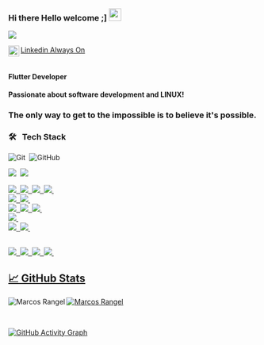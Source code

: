 ### Hi there Hello welcome ;]  <img src="https://media.giphy.com/media/hvRJCLFzcasrR4ia7z/giphy.gif" width="25px">

![](https://visitor-badge.glitch.me/badge?page_id=correiarangel)

<a href="https://www.linkedin.com/in/marcos-fabiano-correia-rangel/">
  <img align="left" alt="Marcos Rangel' LinkedIN" width="22px" src="https://raw.githubusercontent.com/peterthehan/peterthehan/master/assets/linkedin.svg" /> Linkedin Always On 
</a>
<br><br>


#### Flutter Developer
#### Passionate about software development and LINUX!

### The only way to get to the impossible is to believe it's possible. 

### 🛠 &nbsp;&nbsp;Tech Stack

![Git](https://img.shields.io/badge/-Git-05122A?style=flat&logo=git)&nbsp;
![GitHub](https://img.shields.io/badge/-GitHub-05122A?style=flat&logo=github)&nbsp;

<img src="https://img.shields.io/badge/Git-%05122A.svg?style=for-the-badge&logo=Git&logoColor=white" />&nbsp;
 <img src="https://img.shields.io/badge/GitHub-%05122A.svg?style=for-the-badge&logo=GitHub&logoColor=white" />&nbsp;
 
  <a href="github.com/correiarangel">
 
  <img src="https://img.shields.io/badge/Flutter-%2302569B.svg?style=for-the-badge&logo=Flutter&logoColor=white" />&nbsp;
  <img src="https://img.shields.io/badge/Dart-%2302569B.svg?style=for-the-badge&logo=Dart&logoColor=white" />&nbsp;
  <img src="https://img.shields.io/badge/java-%23ED8B00.svg?style=for-the-badge&logo=java&logoColor=white" />&nbsp;
  <img src="https://img.shields.io/badge/kotlin-%230095D5.svg?style=for-the-badge&logo=kotlin&logoColor=white"/>&nbsp;
  <br> 
  <img src="https://img.shields.io/badge/mysql-%2300f.svg?style=for-the-badge&logo=mysql&logoColor=white"/>&nbsp;
  <img src="https://img.shields.io/badge/Firebase-%23ED8B00.svg?style=for-the-badge&logo=firebase&logoColor=white" />&nbsp;
  <br> 
  <img src="https://img.shields.io/badge/VisualStudioCode-0078d7.svg?style=for-the-badge&logo=visual-studio-code&logoColor=white"/>&nbsp;
  <img src="https://img.shields.io/badge/Xcode-007ACC?style=for-the-badge&logo=Xcode&logoColor=white"/>&nbsp;
  <img src="https://img.shields.io/badge/IntelliJIDEA-000000.svg?style=for-the-badge&logo=intellij-idea&logoColor=white"/>&nbsp;
  <br> 
  <img src="https://img.shields.io/badge/AndroidStudio-3DDC84?style=for-the-badge&logo=androidstudio&logoColor=white"/>&nbsp;
  <br> 
  <img src="https://img.shields.io/badge/Android-3DDC84?style=for-the-badge&logo=android&logoColor=white"/>&nbsp;
  <img src="https://img.shields.io/badge/iOS-000000?style=for-the-badge&logo=ios&logoColor=white"/>&nbsp;
  
  <br>
    <img src="https://img.shields.io/badge/HTML5-FF4500?style=for-the-badge&logo=html5&logoColor=white"/>&nbsp;
      <img src="https://img.shields.io/badge/CSS-00BFFF?style=for-the-badge&logo=css&logoColor=white"/>&nbsp;
    <img src="https://img.shields.io/badge/JavaScript-FFFF00?style=for-the-badge&logo=Script&logoColor=white"/>&nbsp;    
    <img src="https://img.shields.io/badge/Bootstrap-8A2BE2?style=for-the-badge&logo=Bootstrap&logoColor=white"/>&nbsp;
    <br>

## &#x1f4c8; GitHub Stats

<p align="left"><img align="left" src="https://github-readme-stats.vercel.app/api/top-langs?username=correiarangel&show_icons=true&locale=en&layout=compact&theme=radical" alt="Marcos Rangel" /></p>

  
 <p><img align="center" src="https://github-readme-streak-stats.herokuapp.com/?user=correiarangel&theme=radical" alt="Marcos Rangel" /></p>
 
 <br>
 
![GitHub Activity Graph](https://activity-graph.herokuapp.com/graph?username=correiarangel&bg_color=000000&color=4fff67&line=4fff67&point=ffffff&area=true&hide_border=true)  
